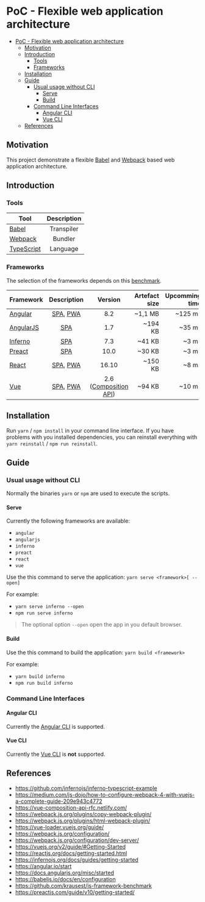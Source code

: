 # PoC - Flexible web application architecture

- [PoC - Flexible web application architecture](#poc---flexible-web-application-architecture)
  - [Motivation](#motivation)
  - [Introduction](#introduction)
    - [Tools](#tools)
    - [Frameworks](#frameworks)
  - [Installation](#installation)
  - [Guide](#guide)
    - [Usual usage without CLI](#usual-usage-without-cli)
      - [Serve](#serve)
      - [Build](#build)
    - [Command Line Interfaces](#command-line-interfaces)
      - [Angular CLI](#angular-cli)
      - [Vue CLI](#vue-cli)
  - [References](#references)

## Motivation

This project demonstrate a flexible [Babel] and [Webpack] based web application architecture.

## Introduction

### Tools

| Tool         | Description |
| ------------ | :---------: |
| [Babel]      | Transpiler  |
| [Webpack]    |   Bundler   |
| [TypeScript] |  Language   |

### Frameworks

The selection of the frameworks depends on this [benchmark](https://krausest.github.io/js-framework-benchmark/2019/table_chrome_77.html).

| Framework   | Description  |         Version         | Artefact size | Upcomming time |
| ----------- | :----------: | :---------------------: | ------------: | -------------: |
| [Angular]   | [SPA], [PWA] |           8.2           |       ~1,1 MB |        ~125 ms |
| [AngularJS] |    [SPA]     |           1.7           |       ~194 KB |         ~35 ms |
| [Inferno]   |    [SPA]     |           7.3           |        ~41 KB |          ~3 ms |
| [Preact]    |    [SPA]     |          10.0           |        ~30 KB |          ~3 ms |
| [React]     | [SPA], [PWA] |          16.10          |       ~150 KB |          ~8 ms |
| [Vue]       | [SPA], [PWA] | 2.6 ([Composition API]) |        ~94 KB |         ~10 ms |

## Installation

Run `yarn` / `npm install` in your command line interface. If you have problems with you installed dependencies, you can reinstall everything with `yarn reinstall` / `npm run reinstall`.

## Guide

### Usual usage without CLI

Normally the binaries `yarn` or `npm` are used to execute the scripts.

#### Serve

Currently the following frameworks are available:

- `angular`
- `angularjs`
- `inferno`
- `preact`
- `react`
- `vue`

Use the this command to serve the application: `yarn serve <framework>[ --open]`

For example:
- `yarn serve inferno --open`
- `npm run serve inferno`

> The optional option `--open` open the app in you default browser.

#### Build

Use the this command to build the application: `yarn build <framework>`

For example:
- `yarn build inferno`
- `npm run build inferno`

### Command Line Interfaces

#### Angular CLI

Currently the [Angular CLI] is supported.

#### Vue CLI

Currently the [Vue CLI] is **not** supported.

## References

- https://github.com/infernojs/inferno-typescript-example
- https://medium.com/js-dojo/how-to-configure-webpack-4-with-vuejs-a-complete-guide-209e943c4772
- https://vue-composition-api-rfc.netlify.com/
- https://webpack.js.org/plugins/copy-webpack-plugin/
- https://webpack.js.org/plugins/html-webpack-plugin/
- https://vue-loader.vuejs.org/guide/
- https://webpack.js.org/configuration/
- https://webpack.js.org/configuration/dev-server/
- https://vuejs.org/v2/guide/#Getting-Started
- https://reactjs.org/docs/getting-started.html
- https://infernojs.org/docs/guides/getting-started
- https://angular.io/start
- https://docs.angularjs.org/misc/started
- https://babeljs.io/docs/en/configuration
- https://github.com/krausest/js-framework-benchmark
- https://preactjs.com/guide/v10/getting-started/

[babel]: https://babeljs.io
[typescript]: https:/typescriptlang.org
[webpack]: https://webpack.js.org
[angular]: https://angular.io
[angularjs]: https://angularjs.org
[inferno]: https://infernojs.org
[preact]: https://preactjs.com
[react]: https://reactjs.org
[vue]: https://vuejs.org
[spa]: https://en.wikipedia.org/wiki/Single-page_application
[pwa]: https://de.wikipedia.org/wiki/Progressive_Web_App
[composition api]: https://vue-composition-api-rfc.netlify.com
[js-benchmark]: https://krausest.github.io/js-framework-benchmark/2019/table_chrome_77.html
[Angular CLI]: https://cli.angular.io
[Vue CLI]: https://cli.vuejs.org